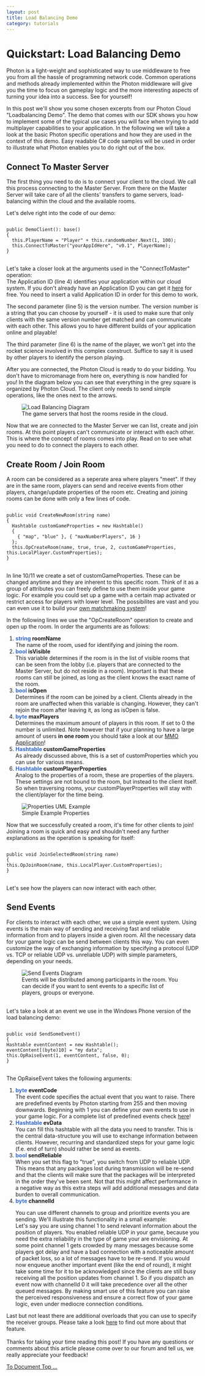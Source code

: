 ```yaml
---
layout: post
title: Load Balancing Demo
category: tutorials
---
```


<h1>Quickstart: Load Balancing Demo</h1>

<p><!-- prevent sub-headline styles h*+h* -->
Photon is a light-weight and sophisticated way to use middleware to free you from all the hassle of programming network code. Common operations and methods already implemented within the Photon middleware will give you the time to focus on gameplay logic and the more interesting aspects of turning your idea into a success. See for yourself!
</p>

<p>
In this post we'll show you some chosen excerpts from our Photon Cloud "Loadbalancing Demo". The demo that comes with our SDK shows you how to implement some of the typical use cases you will face when trying to add multiplayer capabilities to your application. In the following we will take a look at the basic Photon specific operations and how they are used in the context of this demo. Easy readable C# code samples will be used in order to illustrate what Photon enables you to do right out of the box.
</p>                 
					
<h2>Connect To Master Server</h2>
<p>
					The first thing you need to do is to connect your client to the cloud. We call this process connecting to the Master Server. From there on the Master Server will take care of all the clients' transfers to game servers, load-balancing within the cloud and the available rooms.
</p>
<p>
Let's delve right into the code of our demo:
</p>
<pre class="code">
<code class="csharp boc-first-line[1] boc-highlight[4,6]" id="tab-1">
public DemoClient(): base()
{
  this.PlayerName = "Player" + this.randomNumber.Next(1, 100);
  this.ConnectToMaster("yourAppIdHere", "v0.1", PlayerName); 
}
</code>
</pre>
<p>
Let's take a closer look at the arguments used in the "ConnectToMaster" operation:</br>
The Application ID (line 4) identifies your application within our cloud system. If you don't already have an Application ID you can get it <a href="https://www.exitgames.com/Download/Photon">here</a> for free. You need to insert a valid Application ID in order for this demo to work.
</p>
<p>
The second parameter (line 5) is the version number. The version number is a string that you can choose by yourself - it is used to make sure that only clients with the same version number get matched and can communicate with each other. This allows you to have different builds of your application online and playable!
</p>
<p>
The third parameter (line 6) is the name of the player, we won't get into the rocket science involved in this complex construct. Suffice to say it is used by other players to identify the person playing.
</p>
<p>
After you are connected, the Photon Cloud is ready to do your bidding. You don't have to micromanage from here on, everything is now handled for you! In the diagram below you can see that everything in the grey square is organized by Photon Cloud. The client only needs to send simple operations, like the ones next to the arrows.				
<figure>
<img alt="Load Balancing Diagram" src="img/JoinMSCloud.png" title="The wonderful world of Photon Cloud" />
<figcaption>The game servers that host the rooms reside in the cloud.</figcaption>
</figure>
</p>
Now that we are connected to the Master Server we can list, create and join rooms. At this point players can't communicate or interact with each other. This is where the concept of rooms comes into play. Read on to see what you need to do to connect the players to each other.
					
<h2>Create Room / Join Room</h2>
<p>                    
A room can be considered as a seperate area where players "meet". If they are in the same room, players can send and receive events from other players, change/update properties of the room etc. Creating and joining rooms can be done with only a few lines of code.  
</p>
<pre class="code">
<code class="csharp boc-first-line[8] boc-highlight[12,14]" id="tab-2">
public void CreateNewRoom(string name)
{
  Hashtable customGameProperties = new Hashtable() 
  { 
    { "map", "blue" }, { "maxNumberPlayers", 16 } 
  };
  this.OpCreateRoom(name, true, true, 2, customGameProperties, this.LocalPlayer.CustomProperties);
}
</code>
</pre>
<p>
In line 10/11 we create a set of customGameProperties. These can be changed anytime and they are inherent to this specific room. Think of it as a group of attributes you can freely define to use them inside your game logic. For example you could set up a game with a certain map activated or restrict access for players with lower level. The possibilites are vast and you can even use it to build your <a href="https://www.exitgames.com/Download/Photon">own matchmaking system</a>!
</p>

<p>
In the following lines we use the "OpCreateRoom" operation to create and open up the room. In order the arguments are as follows:

<ol>
<li><b><FONT COLOR="#3366cc">string</font> roomName</b></br>
The name of the room, used for identifying and joining the room.
</li>
<li><b><FONT COLOR="#3366cc">bool</font> isVisible</b></br>
This variable determines if the room is in the list of visible rooms that can be seen from the lobby (i.e. players that are connected to the Master Server, but do not reside in a room). Important is that these rooms can still be joined, as long as the client knows the exact name of the room.
</li>
<li><b><FONT COLOR="#3366cc">bool</font> isOpen</b></br>
Determines if the room can be joined by a client. Clients already in the room are unaffected when this variable is changing. However, they can't rejoin the room after leaving it, as long as isOpen is false.
</li>
<li><b><FONT COLOR="#3366cc">byte</font> maxPlayers</b></br>
Determines the maximum amount of players in this room. If set to 0 the number is unlimited. Note however that if your planning to have a large amount of users <b>in one room</b> you should take a look at our <a href="https://www.exitgames.com/Download/Photon">MMO Application</a>!
</li>
<li><b><FONT COLOR="#3366cc">Hashtable</font> customGameProperties</b></br>
As already discussed above, this is a set of customProperties which you can use for various means.
</li>
<li><b><FONT COLOR="#3366cc">Hashtable</font> customPlayerProperties</b></br>
Analog to the properties of a room, these are properties of the players. These settings are not bound to the room, but instead to the client itself. So when traversing rooms, your customPlayerProperties will stay with the client/player for the time being.
</li>
</ol>
</p>
<figure>
<img alt="Properties UML Example" src="img/PropertiesCloud.png" title="Example For Properties" />
<figcaption>Simple Example Properties</figcaption>
</figure>
<p>
Now that we successfully created a room, it's time for other clients to join! Joining a room is quick and easy and shouldn't need any further explanations as the operation is speaking for itself:
</p>
<pre class="code">
<code class="csharp boc-first-line[42] boc-highlight[44,49]" id="tab-1">
public void JoinSelectedRoom(string name)
{
this.OpJoinRoom(name, this.LocalPlayer.CustomProperties);
}
</code>
</pre>
Let's see how the players can now interact with each other.
<h2>Send Events</h2>
For clients to interact with each other, we use a simple event system. Using events is the main way of sending and receiving fast and reliable information from and to players inside a given room. All the necessary data for your game logic can be send between clients this way. You can even customize the way of exchanging information by specifying a protocol (UDP vs. TCP or reliable UDP vs. unreliable UDP) with simple parameters, depending on your needs.
<figure>
<img alt="Send Events Diagram" src="img/SendEventCloud.png" title="Sending Events" />
<figcaption>Events will be distributed among participants in the room. You can decide if you want to sent events to a specific list of players, groups or everyone.</figcaption>
</figure>
</br>
Let's take a look at an event we use in the Windows Phone version of the load balancing demo:
<pre class="code">
<code class="csharp boc-first-line[42] boc-highlight[44,49]" id="tab-1">
public void SendSomeEvent()
{
Hashtable eventContent = new Hashtable();
eventContent[(byte)10] = "my data";                 	
this.OpRaiseEvent(1, eventContent, false, 0);
}
</code>
</pre>
</p>
<p>
The OpRaiseEvent takes the following arguments:
</p>
<ol>
<li><b><FONT COLOR="#3366cc">byte</font> eventCode</b></br>
The event code specifies the actual event that you want to raise. There are predefined events by Photon starting from 255 and then moving downwards. Beginning with 1 you can define your own events to use in your game logic. For a complete list of predefined events check <a href="https://www.exitgames.com/Download/Photon">here</a>!
</li>
<li><b><FONT COLOR="#3366cc">Hashtable</font> evData</b></br>
You can fill this hashtable with all the data you need to transfer. This is the central data-structure you will use to exchange information between clients. However, recurring and standardized steps for your game logic (f.e. end of turn) should rather be send as events.  
</li>
<li><b><FONT COLOR="#3366cc">bool</font> sendReliable</b></br>
When you set this flag to "true", you switch from UDP to reliable UDP. This means that any packages lost during transmission will be re-send and that the clients will make sure that the packages will be interpreted in the order they've been sent. Not that this might affect performance in a negative way as this extra steps will add additional messages and data burden to overall communication.
</li>
<li><b><FONT COLOR="#3366cc">byte</font> channelId</b></br>
<p>
You can use different channels to group and prioritize events you are sending. We'll illustrate this functionality in a small example:</br>
Let's say you are using channel 1 to send relevant information about the position of players. You enabled reliable UDP in your game, because you need the extra reliability in the type of game your are envisioning. At some point channel 1 gets crowded by many messages because some players got delay and have a bad connection with a noticeable amount of packet loss, so a lot of messages have to be re-send. If you would now enqueue another important event (like the end of round), it might take some time for it to be acknowledged since the clients are still busy receiving all the position updates from channel 1. So if you dispatch an event now with channelId 0 it will take precedence over all the other queued messages. By making smart use of this feature you can raise the perceived responsiveness and ensure a correct flow of your game logic, even under mediocre connection conditions.
</p>
</li>
</ol>
Last but not least there are additional overloads that you can use to specify the receiver groups. Please take a look <a href="https://www.exitgames.com/Download/Photon">here</a> to find out more about that feature. 
</br></br>
Thanks for taking your time reading this post! If you have any questions or comments about this article please come over to our forum and tell us, we really appreciate your feedback!
<p>
<div class="aR mT">
<a href="#top">To Document Top &hellip;</a>
</div>
</p>
